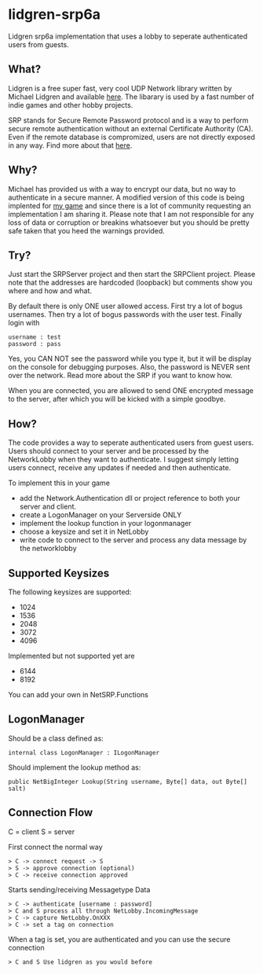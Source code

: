 lidgren-srp6a
=============

Lidgren srp6a implementation that uses a lobby to seperate authenticated users from guests.

What?
-------------
Lidgren is a free super fast, very cool UDP Network library written by Michael Lidgren 
and available [here][1]. The libarary is used by a fast number of indie games and other
hobby projects. 
	
[1]: http://code.google.com/p/lidgren-network-gen3/ "Lidgren on Google Code"
	
SRP stands for Secure Remote Password protocol and is a way to perform secure remote
authentication without an external Certificate Authority (CA). Even if the remote database
is compromized, users are not directly exposed in any way. Find more about that [here][2].

[2]: http://srp.stanford.edu/ "The Stanford SRP Homepage"

Why?
-------------
Michael has provided us with a way to encrypt our data, but no way to authenticate in a
secure manner. A modified version of this code is being implented for [my game][3] and 
since there is a lot of community requesting an implementation I am sharing it. Please 
note that I am not responsible for any loss of data or corruption or breakins whatsoever
but you should be pretty safe taken that you heed the warnings provided.

[3]: http://projectera.org "Epos of Realsm and Aliances"

Try?
-------------
Just start the SRPServer project and then start the SRPClient project. Please note that
the addresses are hardcoded (loopback) but comments show you where and how and what. 

By default there is only ONE user allowed access. First try a lot of bogus usernames.
Then try a lot of bogus passwords with the user test. Finally login with 
	
	username : test
	password : pass
	
Yes, you CAN NOT see the password while you type it, but it will be display on the 
console for debugging purposes. Also, the password is NEVER sent over the network. Read
more about the SRP if you want to know how.

When you are connected, you are allowed to send ONE encrypted message to the server,
after which you will be kicked with a simple goodbye.

How?
-------------
The code provides a way to seperate authenticated users from guest users. Users should
connect to your server and be processed by the NetworkLobby when they want to authenticate.
I suggest simply letting users connect, receive any updates if needed and then authenticate.

To implement this in your game
* add the Network.Authentication dll or project reference to both your server and client. 
* create a LogonManager on your Serverside ONLY
* implement the lookup function in your logonmanager
* choose a keysize and set it in NetLobby
* write code to connect to the server and process any data message by the networklobby
	
Supported Keysizes
--------------
The following keysizes are supported:
* 1024
* 1536
* 2048
* 3072
* 4096

Implemented but not supported yet are
* 6144
* 8192

You can add your own in NetSRP.Functions

LogonManager
----------------
Should be a class defined as:

	internal class LogonManager : ILogonManager
		
Should implement the lookup method as:

	public NetBigInteger Lookup(String username, Byte[] data, out Byte[] salt)

Connection Flow
-----------------
C = client
S = server

First connect the normal way 

	> C -> connect request -> S
	> S -> approve connection (optional)
	> C -> receive connection approved

Starts sending/receiving Messagetype Data
	
	> C -> authenticate [username : password]
	> C and S process all through NetLobby.IncomingMessage
	> C -> capture NetLobby.OnXXX
	> C -> set a tag on connection
	
When a tag is set, you are authenticated and you can use the secure connection
	
	> C and S Use lidgren as you would before

